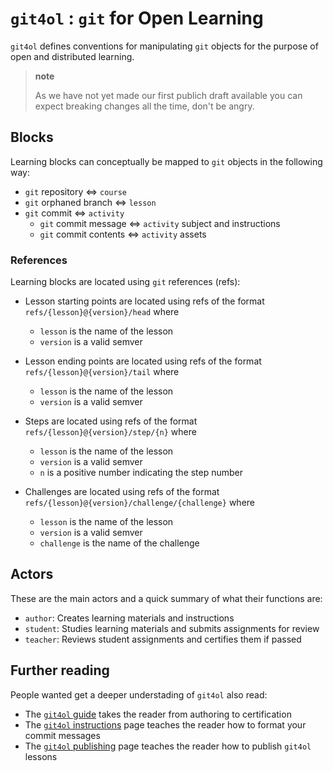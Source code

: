 # `git4ol` : `git` for Open Learning

`git4ol` defines conventions for manipulating `git` objects for the purpose of open and distributed learning.

> **note**
>
> As we have not yet made our first publich draft available you can expect breaking changes all the time, don't be angry.

## Blocks

Learning blocks can conceptually be mapped to `git` objects in the following way:

- `git` repository ⇔ `course`
- `git` orphaned branch ⇔ `lesson`
- `git` commit ⇔ `activity`
  - `git` commit message ⇔ `activity` subject and instructions
  - `git` commit contents ⇔ `activity` assets

### References

Learning blocks are located using `git` references (refs):

- Lesson starting points are located using refs of the format `refs/{lesson}@{version}/head` where
  - `lesson` is the name of the lesson
  - `version` is a valid semver

- Lesson ending points are located using refs of the format `refs/{lesson}@{version}/tail` where
  - `lesson` is the name of the lesson
  - `version` is a valid semver

- Steps are located using refs of the format `refs/{lesson}@{version}/step/{n}` where
  - `lesson` is the name of the lesson
  - `version` is a valid semver
  - `n` is a positive number indicating the step number

- Challenges are located using refs of the format `refs/{lesson}@{version}/challenge/{challenge}` where
  - `lesson` is the name of the lesson
  - `version` is a valid semver
  - `challenge` is the name of the challenge

## Actors

These are the main actors and a quick summary of what their functions are:

- `author`: Creates learning materials and instructions
- `student`: Studies learning materials and submits assignments for review
- `teacher`: Reviews student assignments and certifies them if passed

## Further reading

People wanted get a deeper understading of `git4ol` also read:

- The [`git4ol` guide](guide.md) takes the reader from authoring to certification
- The [`git4ol` instructions](instructions.md) page teaches the reader how to format your commit messages
- The [`git4ol` publishing](publishing.md) page teaches the reader how to publish `git4ol` lessons
